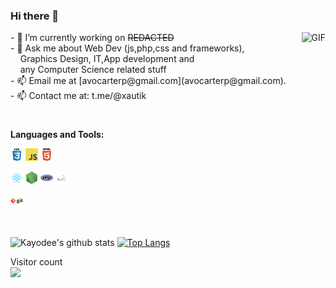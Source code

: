### Hi there 👋

  <img align="right" alt="GIF" src="https://i.pinimg.com/originals/e4/26/70/e426702edf874b181aced1e2fa5c6cde.gif" />
- 🔭 I’m currently working on <s>REDACTED</s> <br>
- 💬 Ask me about Web Dev (js,php,css and frameworks), <br> &nbsp &nbsp Graphics Design, IT,App development and <br> &nbsp &nbsp any Computer Science related stuff <br>
- 📫 Email me at [avocarterp@gmail.com](avocarterp@gmail.com). <br>
- 📫 Contact me at: t.me/@xautik
  
#
**Languages and Tools:**  

<code><img height="20" src="https://raw.githubusercontent.com/github/explore/80688e429a7d4ef2fca1e82350fe8e3517d3494d/topics/css/css.png"></code>
<code><img height="20" src="https://raw.githubusercontent.com/github/explore/80688e429a7d4ef2fca1e82350fe8e3517d3494d/topics/javascript/javascript.png"></code>
<code><img height="20" src="https://raw.githubusercontent.com/github/explore/80688e429a7d4ef2fca1e82350fe8e3517d3494d/topics/html/html.png"></code>

<code><img height="20" src="https://raw.githubusercontent.com/github/explore/80688e429a7d4ef2fca1e82350fe8e3517d3494d/topics/react/react.png"></code>
<code><img height="20" src="https://raw.githubusercontent.com/github/explore/80688e429a7d4ef2fca1e82350fe8e3517d3494d/topics/nodejs/nodejs.png"></code>
<code><img height="20" src="https://raw.githubusercontent.com/github/explore/80688e429a7d4ef2fca1e82350fe8e3517d3494d/topics/php/php.png"></code>
<code><img height="20" src="https://raw.githubusercontent.com/github/explore/80688e429a7d4ef2fca1e82350fe8e3517d3494d/topics/mysql/mysql.png"></code>

<code><img height="20" src="https://raw.githubusercontent.com/github/explore/80688e429a7d4ef2fca1e82350fe8e3517d3494d/topics/git/git.png"></code>

<br>

![Kayodee's github stats](https://github-readme-stats.vercel.app/api?username=xautik&show_icons=true&hide_border=true&theme=onedark)
<span align="right">
[![Top Langs](https://github-readme-stats.vercel.app/api/top-langs/?username=xautik&theme=onedark)](https://github.com/devangi2000/github-readme-stats)
</span>
<p> 
  Visitor count<br>
  <img src="https://profile-counter.glitch.me/xautik/count.svg" />
</p>
